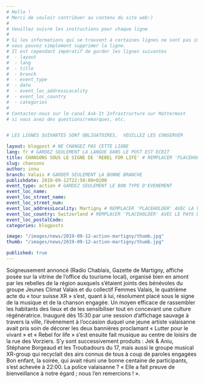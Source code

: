 ```yaml
---
# Hello !
# Merci de vouloir contribuer au contenu du site web:)
#
# Veuillez suivre les instructions pour chaque ligne
#
# Si les informations qui se trouvent à certaines lignes ne sont pas importantes
# vous pouvez simplement supprimer la ligne.
# Il est cependant impératif de garder les lignes suivantes
#  - layout
#  - lang
#  - title
#  - branch
#  - event_type
#  - date
#  - event_loc_addressLocality
#  - event_loc_country
#  - categories
#
# Contactez-nous sur le canal Ask-It Infrastructure sur Mattermost
# si vous avez des questions/remarques, etc.


# LES LIGNES SUIVANTES SONT OBLIGATOIRES,  VEUILLEZ LES CONSERVER

layout: blogpost # NE CHANGEZ PAS CETTE LIGNE
lang: fr # GARDEZ SEULEMENT LA LANGUE DANS LE POST EST ECRIT
title: CHANSONS SOUS LE SIGNE DE 'REBEL FOR LIFE' # REMPLACER 'PLACEHOLDER' AVEC LE TITRE DE VOTRE POST
slug: chansons
author: innu
branch: Valais # GARDER SEULEMENT LA BONNE BRANCHE
publishdate: 2019-09-12T22:50:00+0200
event_type: action # GARDEZ SEULEMENT LE BON TYPE D'EVENEMENT
event_loc_name:
event_loc_street_name:
event_loc_street_num:
event_loc_addressLocality: Martigny # REMPLACER 'PLACEHOLDER' AVEC LA VILLE DANS LAQUELLE L'EVENEMENT A LIEU
event_loc_country: Switzerland # REMPLACER 'PLACEHOLDER' AVEC LE PAYS DANS LAQUELLE L'EVENEMENT A LIEU
event_loc_postalCode:
categories: blogposts

image: "/images/news/2019-09-12-action-martigny/thumb.jpg"
thumb: "/images/news/2019-09-12-action-martigny/thumb.jpg"

published: true
---
```


Soigneusement annoncé (Radio Chablais, Gazette de Martigny, affiche posée sur la vitrine de l’office du tourisme local), organisé bien en amont par les rebelles de la région auxquels s’étaient joints des bénévoles du groupe Jeunes Climat Valais et du collectif Femmes Valais, le quatrième acte du « tour suisse XR » s’est, quant à lui, résolument placé sous le signe de la musique et de la chanson engagée. Un moyen efficace de rassembler les habitants des lieux et de les sensibiliser tout en concevant une culture régénératrice.
Inauguré dès 15:30 par une session d’affichage sauvage à travers la ville, l’événement à l’occasion duquel une jeune artiste valaisanne avait pris soin de décorer les deux bannières proclamant « Lutter pour le vivant » et « Rebel for life » s’est ensuite fait musique au centre de loisirs de la rue des Vorziers. S’y sont successivement produits : Jek & Aniu, Stéphane Borgeaud et les Troubadours du 17, mais aussi le groupe musical XR-group qui recyclait des airs connus de tous à coup de paroles engagées
Bon enfant, la soirée, qui avait réuni une bonne centaine de participants, s’est achevée à 22:00. La police valaisanne ? « Elle a fait preuve de bienveillance à notre égard ; nous l’en remercions ! ».

